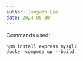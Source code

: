 ```yaml
---
author: Jangwon Lee
date: 2024-05-30
---
```


Commands used:
```
npm install express mysql2
docker-compose up --build
```
